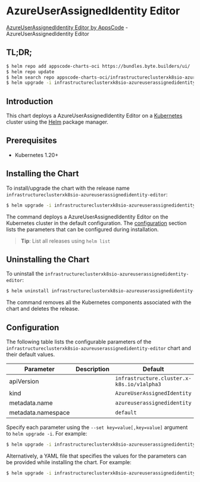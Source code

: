 # AzureUserAssignedIdentity Editor

[AzureUserAssignedIdentity Editor by AppsCode](https://byte.builders) - AzureUserAssignedIdentity Editor

## TL;DR;

```bash
$ helm repo add appscode-charts-oci https://bundles.byte.builders/ui/
$ helm repo update
$ helm search repo appscode-charts-oci/infrastructureclusterxk8sio-azureuserassignedidentity-editor --version=v0.4.20
$ helm upgrade -i infrastructureclusterxk8sio-azureuserassignedidentity-editor appscode-charts-oci/infrastructureclusterxk8sio-azureuserassignedidentity-editor -n default --create-namespace --version=v0.4.20
```

## Introduction

This chart deploys a AzureUserAssignedIdentity Editor on a [Kubernetes](http://kubernetes.io) cluster using the [Helm](https://helm.sh) package manager.

## Prerequisites

- Kubernetes 1.20+

## Installing the Chart

To install/upgrade the chart with the release name `infrastructureclusterxk8sio-azureuserassignedidentity-editor`:

```bash
$ helm upgrade -i infrastructureclusterxk8sio-azureuserassignedidentity-editor appscode-charts-oci/infrastructureclusterxk8sio-azureuserassignedidentity-editor -n default --create-namespace --version=v0.4.20
```

The command deploys a AzureUserAssignedIdentity Editor on the Kubernetes cluster in the default configuration. The [configuration](#configuration) section lists the parameters that can be configured during installation.

> **Tip**: List all releases using `helm list`

## Uninstalling the Chart

To uninstall the `infrastructureclusterxk8sio-azureuserassignedidentity-editor`:

```bash
$ helm uninstall infrastructureclusterxk8sio-azureuserassignedidentity-editor -n default
```

The command removes all the Kubernetes components associated with the chart and deletes the release.

## Configuration

The following table lists the configurable parameters of the `infrastructureclusterxk8sio-azureuserassignedidentity-editor` chart and their default values.

|     Parameter      | Description |                        Default                        |
|--------------------|-------------|-------------------------------------------------------|
| apiVersion         |             | <code>infrastructure.cluster.x-k8s.io/v1alpha3</code> |
| kind               |             | <code>AzureUserAssignedIdentity</code>                |
| metadata.name      |             | <code>azureuserassignedidentity</code>                |
| metadata.namespace |             | <code>default</code>                                  |


Specify each parameter using the `--set key=value[,key=value]` argument to `helm upgrade -i`. For example:

```bash
$ helm upgrade -i infrastructureclusterxk8sio-azureuserassignedidentity-editor appscode-charts-oci/infrastructureclusterxk8sio-azureuserassignedidentity-editor -n default --create-namespace --version=v0.4.20 --set apiVersion=infrastructure.cluster.x-k8s.io/v1alpha3
```

Alternatively, a YAML file that specifies the values for the parameters can be provided while
installing the chart. For example:

```bash
$ helm upgrade -i infrastructureclusterxk8sio-azureuserassignedidentity-editor appscode-charts-oci/infrastructureclusterxk8sio-azureuserassignedidentity-editor -n default --create-namespace --version=v0.4.20 --values values.yaml
```
